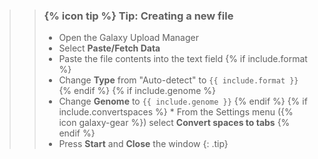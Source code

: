 >
>    > ### {% icon tip %} Tip: Creating a new file
>    >
>    > * Open the Galaxy Upload Manager
>    > * Select **Paste/Fetch Data**
>    > * Paste the file contents into the text field
>    > {% if include.format %}
>    > * Change **Type** from "Auto-detect" to `{{ include.format }}`
>    > {% endif %}
>    > {% if include.genome %}
>    > * Change **Genome** to `{{ include.genome }}`
>    > {% endif %}
>    > {% if include.convertspaces %} * From the Settings menu ({% icon galaxy-gear %}) select **Convert spaces to tabs** {% endif %}
>    > * Press **Start** and **Close** the window
>    {: .tip}
>